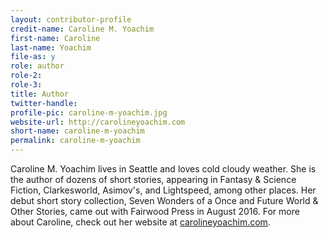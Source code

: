 ```yaml
---
layout: contributor-profile
credit-name: Caroline M. Yoachim
first-name: Caroline
last-name: Yoachim
file-as: y
role: author
role-2:
role-3:
title: Author
twitter-handle:
profile-pic: caroline-m-yoachim.jpg
website-url: http://carolineyoachim.com
short-name: caroline-m-yoachim
permalink: caroline-m-yoachim
---
```


Caroline M. Yoachim lives in Seattle and loves cold cloudy weather.  She is the author of dozens of short stories, appearing in Fantasy & Science Fiction, Clarkesworld, Asimov's, and Lightspeed, among other places.  Her debut short story collection, Seven Wonders of a Once and Future World & Other Stories, came out with Fairwood Press in August 2016.  For more about Caroline, check out her website at [carolineyoachim.com](http://carolineyoachim.com).
